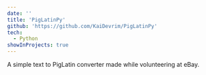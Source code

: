 ```yaml
---
date: ''
title: 'PigLatinPy'
github: 'https://github.com/KaiDevrim/PigLatinPy'
tech:
  - Python
showInProjects: true
---
```


A simple text to PigLatin converter made while volunteering at eBay.
